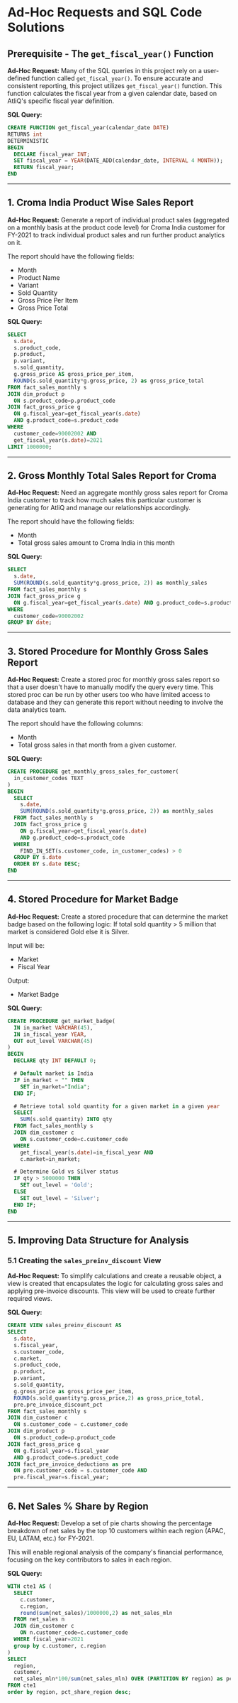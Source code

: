 # Ad-Hoc Requests and SQL Code Solutions

## Prerequisite - The `get_fiscal_year()` Function

**Ad-Hoc Request:** Many of the SQL queries in this project rely on a user-defined function called `get_fiscal_year()`. To ensure accurate and consistent reporting, this project utilizes `get_fiscal_year()` function. This function calculates the fiscal year from a given calendar date, based on AtliQ's specific fiscal year definition.

**SQL Query:**

```sql
CREATE FUNCTION get_fiscal_year(calendar_date DATE)
RETURNS int
DETERMINISTIC
BEGIN
  DECLARE fiscal_year INT;
  SET fiscal_year = YEAR(DATE_ADD(calendar_date, INTERVAL 4 MONTH));
  RETURN fiscal_year;
END
```

---

## 1. Croma India Product Wise Sales Report

**Ad-Hoc Request:** Generate a report of individual product sales (aggregated on a monthly basis at the product code level) for Croma India customer for FY-2021 to track individual product sales and run further product analytics on it.

The report should have the following fields:
- Month
- Product Name
- Variant
- Sold Quantity
- Gross Price Per Item
- Gross Price Total

**SQL Query:**

```sql
SELECT
  s.date,
  s.product_code,
  p.product,
  p.variant,
  s.sold_quantity,
  g.gross_price AS gross_price_per_item,
  ROUND(s.sold_quantity*g.gross_price, 2) as gross_price_total
FROM fact_sales_monthly s
JOIN dim_product p
  ON s.product_code=p.product_code
JOIN fact_gross_price g
  ON g.fiscal_year=get_fiscal_year(s.date)
  AND g.product_code=s.product_code
WHERE
  customer_code=90002002 AND
  get_fiscal_year(s.date)=2021
LIMIT 1000000;
```

---

## 2. Gross Monthly Total Sales Report for Croma

**Ad-Hoc Request:** Need an aggregate monthly gross sales report for Croma India customer to track how much sales this particular customer is generating for AtliQ and manage our relationships accordingly.

The report should have the following fields:
- Month
- Total gross sales amount to Croma India in this month

**SQL Query:**

```sql
SELECT
  s.date,
  SUM(ROUND(s.sold_quantity*g.gross_price, 2)) as monthly_sales
FROM fact_sales_monthly s
JOIN fact_gross_price g
  ON g.fiscal_year=get_fiscal_year(s.date) AND g.product_code=s.product_code
WHERE
  customer_code=90002002
GROUP BY date;
```

---

## 3. Stored Procedure for Monthly Gross Sales Report

**Ad-Hoc Request:** Create a stored proc for monthly gross sales report so that a user doesn't have to manually modify the query every time. This stored proc can be run by other users too who have limited access to database and they can generate this report without needing to involve the data analytics team.

The report should have the following columns:
- Month
- Total gross sales in that month from a given customer.

**SQL Query:**

```sql
CREATE PROCEDURE get_monthly_gross_sales_for_customer(
  in_customer_codes TEXT
)
BEGIN
  SELECT
    s.date,
    SUM(ROUND(s.sold_quantity*g.gross_price, 2)) as monthly_sales
  FROM fact_sales_monthly s
  JOIN fact_gross_price g
    ON g.fiscal_year=get_fiscal_year(s.date)
    AND g.product_code=s.product_code
  WHERE
    FIND_IN_SET(s.customer_code, in_customer_codes) > 0
  GROUP BY s.date
  ORDER BY s.date DESC;
END
```

---

## 4. Stored Procedure for Market Badge

**Ad-Hoc Request:** Create a stored procedure that can determine the market badge based on the following logic: If total sold quantity > 5 million that market is considered Gold else it is Silver.

Input will be: 
- Market
- Fiscal Year

Output: 
- Market Badge

**SQL Query:**

```sql
CREATE PROCEDURE get_market_badge(
  IN in_market VARCHAR(45),
  IN in_fiscal_year YEAR,
  OUT out_level VARCHAR(45)
)
BEGIN
  DECLARE qty INT DEFAULT 0;

  # Default market is India
  IF in_market = "" THEN
    SET in_market="India";
  END IF;

  # Retrieve total sold quantity for a given market in a given year
  SELECT
    SUM(s.sold_quantity) INTO qty
  FROM fact_sales_monthly s
  JOIN dim_customer c
    ON s.customer_code=c.customer_code
  WHERE
    get_fiscal_year(s.date)=in_fiscal_year AND
    c.market=in_market;

  # Determine Gold vs Silver status
  IF qty > 5000000 THEN
    SET out_level = 'Gold';
  ELSE
    SET out_level = 'Silver';
  END IF;
END
```

---

## 5. Improving Data Structure for Analysis

### 5.1 Creating the `sales_preinv_discount` View

**Ad-Hoc Request:** To simplify calculations and create a reusable object, a view is created that encapsulates the logic for calculating gross sales and applying pre-invoice discounts. This view will be used to create further required views.

**SQL Query:**

```sql
CREATE VIEW sales_preinv_discount AS
SELECT
  s.date,
  s.fiscal_year,
  s.customer_code,
  c.market,
  s.product_code,
  p.product,
  p.variant,
  s.sold_quantity,
  g.gross_price as gross_price_per_item,
  ROUND(s.sold_quantity*g.gross_price,2) as gross_price_total,
  pre.pre_invoice_discount_pct
FROM fact_sales_monthly s
JOIN dim_customer c
  ON s.customer_code = c.customer_code
JOIN dim_product p
  ON s.product_code=p.product_code
JOIN fact_gross_price g
  ON g.fiscal_year=s.fiscal_year
  AND g.product_code=s.product_code
JOIN fact_pre_invoice_deductions as pre
  ON pre.customer_code = s.customer_code AND
  pre.fiscal_year=s.fiscal_year;
```

---

## 6. Net Sales % Share by Region

**Ad-Hoc Request:** Develop a set of pie charts showing the percentage breakdown of net sales by the top 10 customers within each region (APAC, EU, LATAM, etc.) for FY-2021.

This will enable regional analysis of the company's financial performance, focusing on the key contributors to sales in each region.

**SQL Query:**

```sql
WITH cte1 AS (
  SELECT
    c.customer,
    c.region,
    round(sum(net_sales)/1000000,2) as net_sales_mln
  FROM net_sales n
  JOIN dim_customer c
    ON n.customer_code=c.customer_code
  WHERE fiscal_year=2021
  group by c.customer, c.region
)
SELECT
  region,
  customer,
  net_sales_mln*100/sum(net_sales_mln) OVER (PARTITION BY region) as pct_share_region
FROM cte1
order by region, pct_share_region desc;
```
